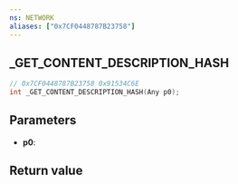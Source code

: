 ```yaml
---
ns: NETWORK
aliases: ["0x7CF0448787B23758"]
---
```

## _GET_CONTENT_DESCRIPTION_HASH

```c
// 0x7CF0448787B23758 0x91534C6E
int _GET_CONTENT_DESCRIPTION_HASH(Any p0);
```


## Parameters
* **p0**: 

## Return value
